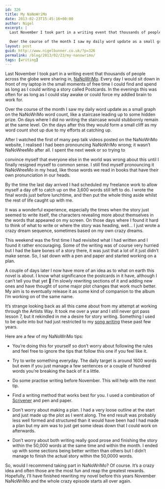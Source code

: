 ```yaml
---
id: 326
title: My NaNoWriMo
date: 2013-02-23T15:45:16+00:00
author: Nigel
excerpt: |
  Last November I took part in a writing event that thousands of people across the globe were sharing in, NaNoWriMo. Every day I would sit down in front of my laptop in the small moments of free time I could find and spend as long as I could writing a story called Postcards. In the evenings this was often for as long as I could stay awake or could force my addled brain to work for.
  
  Over the course of the month I saw my daily word update as a small graph on the NaNoWriMo word count, like a staircase leading up to some hidden prize. On days where I did no writing the staircase would stubbornly remain at the same level. On the days after this they would form a small cliff as my word count shot up due to my efforts at catching up.
layout: post
guid: http://www.nigelbunner.co.uk/?p=326
permalink: /blog/2013/02/23/my-nanowrimo/
tags: [writing]
---
```

Last November I took part in a writing event that thousands of people across the globe were sharing in, [NaNoWriMo](https://www.nanowrimo.org "National Novel Writing Month"). Every day I would sit down in front of my laptop in the small moments of free time I could find and spend as long as I could writing a story called Postcards. In the evenings this was often for as long as I could stay awake or could force my addled brain to work for.

Over the course of the month I saw my daily word update as a small graph on the NaNoWriMo word count, like a staircase leading up to some hidden prize. On days where I did no writing the staircase would stubbornly remain at the same level. On the days after this they would form a small cliff as my word count shot up due to my efforts at catching up.

After I watched the first of many pep talk videos posted on the NaNoWriMo website, I realised I had been pronouncing NaNoWriMo wrong; it wasn&#8217;t NaNoWreeMo after all. I spent the next week or so trying to

convince myself that everyone else in the world was wrong about this until I finally resigned myself to common sense. I still find myself pronouncing it NaNoWreeMo in my head, like those words we read in books that have their own pronunciation in our heads.

By the time the last day arrived I had scheduled my freelance work to allow myself a day off to catch up on the 3,600 words still left to do. I wrote the final words just before lunchtime, and then put the whole thing aside whilst the rest of life caught up with me.

It was a wonderful experience, especially the times when the story just seemed to write itself, the characters revealing more about themselves in the words that appeared on my screen. On those days where I found it hard to think of what to write or where the story was heading, well&#8230; I just wrote a crazy dream sequence, sometimes based on my own crazy dreams.

This weekend was the first time I had revisited what I had written and I found it rather encouraging. Some of the writing was of course very hurried but I had the bare bones of a story there, it was just that a lot of it just didn&#8217;t make sense. So, I sat down with a pen and paper and started working on a plan.

A couple of days later I now have more of an idea as to what on earth this novel is about. I know what significance the postcards in it have, although I can&#8217;t tell you that yet 🙂 I&#8217;m slowly rewriting sections of it and adding new ones and have thought of some major plot changes that work much better. My aim is to eventually release it as some kind of companion to the album I&#8217;m working on of the same name.

It&#8217;s strange looking back as all this came about from my attempt at working through the Artists Way. It took me over a year and I still never got pass lesson 7, but it rekindled in me a desire for story writing. Something I used to be quite into but had just restricted to my [song writing](https://www.sugardrum.com/ "Acoustic Storytelling Songs by Sugardrum") these past few years.

Here are a few of my NaNoWriMo tips:

  * You&#8217;re doing this for yourself so don&#8217;t worry about following the rules and feel free to ignore the tips that follow this one if you feel like it.

  * Try to write something everyday. The daily target is around 1600 words but even if you just manage a few sentences or a couple of hundred words you&#8217;re breaking the back of it a little.

  * Do some practise writing before November. This will help with the next tip.

  * Find a writing method that works best for you. I used a combination of [Scrivener](https://literatureandlatte.com/ "Scrivener") and pen and paper.

  * Don&#8217;t worry about making a plan. I had a very loose outline at the start and just made up the plot as I went along. The end result was probably less well formed and structured than it would have been had I had made a plan but my aim was to just get some ideas down that I could work on afterwards.

  * Don&#8217;t worry about both writing really good prose and finishing the story within the 50,000 words at the same time and within the month. I ended up with some sections being better written than others but I didn&#8217;t manage to finish the actual story within the 50,0000 words.

So, would I recommend taking part in NaNoWriMo? Of course. It&#8217;s a crazy idea and often those are the most fun and reap the greatest rewards. Hopefully, I&#8217;ll have finished rewriting my novel before this years November NaNoWriMo and the whole crazy episode starts all over again.
